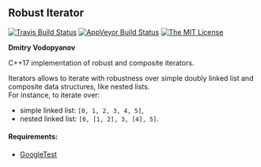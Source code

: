 ## Robust Iterator
[![Travis Build Status](https://travis-ci.org/dmitryvodop/robust_iterator.svg?branch=master)](https://travis-ci.org/dmitryvodop/robust_iterator)
[![AppVeyor Build Status](https://ci.appveyor.com/api/projects/status/py7q2tmvy7b4kt8e/branch/master?svg=true)](https://ci.appveyor.com/project/dmitryvodop/robust-iterator/branch/master)
[![The MIT License](https://img.shields.io/github/license/mashape/apistatus.svg)](LICENSE)


**Dmitry Vodopyanov**

C++17 implementation of robust and composite iterators.  

Iterators allows to iterate with robustness over simple doubly linked list and composite data structures, like nested lists.  
For instance, to iterate over: 

- simple linked list: ```[0, 1, 2, 3, 4, 5]```,
- nested linked list: ```[0, [1, 2], 3, [4], 5]```.

#### Requirements:

- [GoogleTest](https://github.com/google/googletest)
